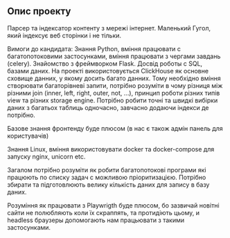 ## Опис проекту
Парсер та індексатор контенту з мережі інтернет. Маленький Гугол, який індексує веб сторінки і не тільки.

Вимоги до кандидата:
Знання Python, вміння працювати с багатопотоковими застосунками, вміння працювати з чергами завдань (celery). Знайомство з фреймворком Flask. Досвід роботы с SQL, базами даних. На проекті використовується ClickHouse як основне сховище данних, у якому досить багато данних.  Тому необхідно вміння створювати багаторівневі запити, потрібно розуміти в чому різниця між різними join (inner, left, right, outer, not, …), принцип роботи різних типів view та різних storage engine. Потрібно робити точні та швидкі вибірки даних з багатьох таблиць одночасно, завчасно додаючи індекси де потрібно.

Базове знання фронтенду буде плюсом (в нас є також адмін панель для користувачів)

Знання Linux, вміння використовувати docker та docker-compose для запуску nginx, unicorn etc.

Загалом потрібно розуміти як робити багатопотокові програми які працюють по списку задач с можливою пріоритизацією. Потрібно збирати та підготовлюють велику кількість даних для запису в базу даних.

Розуміння як працювати з Playwrigth буде плюсом, бо зазвичай новітні сайти не полюбляють коли їх скраппять, та протидіють цьому, и headless браузеры допомогають нам працьювати з такими застосунками.

